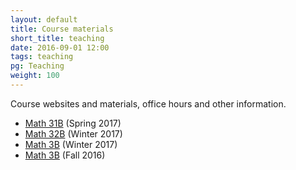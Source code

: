```yaml
---
layout: default
title: Course materials
short_title: teaching
date: 2016-09-01 12:00
tags: teaching
pg: Teaching
weight: 100
---
```


Course websites and materials, office hours and other information.

* [Math 31B][31b-s17] (Spring 2017)
* [Math 32B][32b-w17] (Winter 2017)
* [Math 3B][3b-w17] (Winter 2017)
* [Math 3B][3b-f16] (Fall 2016)

[31b-s17]: /~noah/teaching/math31b-s17/
[32b-w17]: /~noah/teaching/math32b-w17/
[3b-w17]: /~noah/teaching/math3b-w17/
[3b-f16]: /~noah/teaching/math3b-f16/

